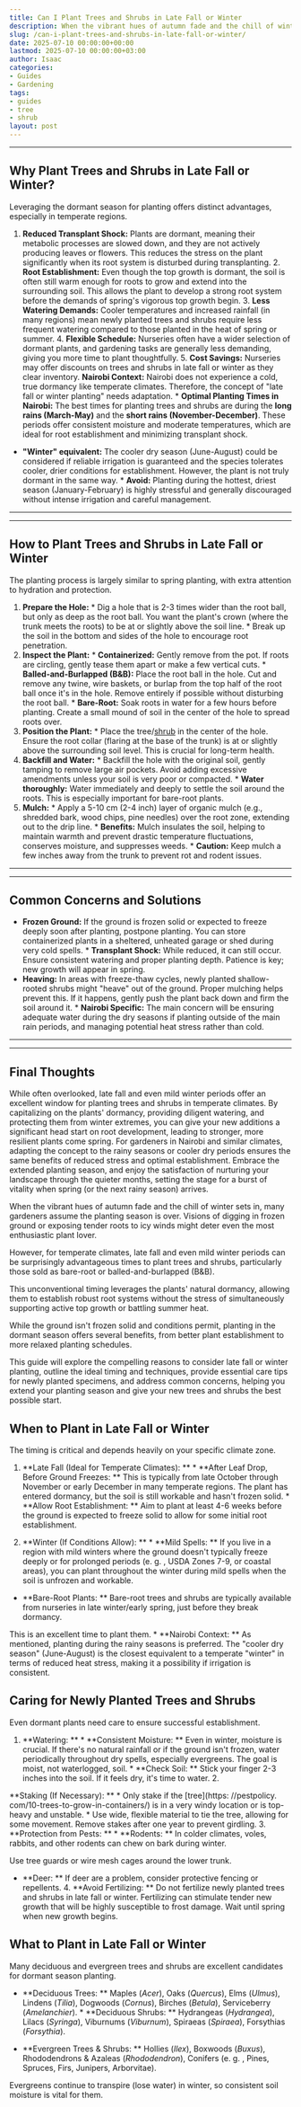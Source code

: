 ```yaml
---
title: Can I Plant Trees and Shrubs in Late Fall or Winter
description: When the vibrant hues of autumn fade and the chill of winter sets in, many gardeners assume the planting season is over.
slug: /can-i-plant-trees-and-shrubs-in-late-fall-or-winter/
date: 2025-07-10 00:00:00+00:00
lastmod: 2025-07-10 00:00:00+03:00
author: Isaac
categories:
- Guides
- Gardening
tags:
- guides
- tree
- shrub
layout: post
---
```

---
## Why Plant Trees and Shrubs in Late Fall or Winter?
Leveraging the dormant season for planting offers distinct advantages, especially in temperate regions.
1. **Reduced Transplant Shock:** Plants are dormant, meaning their metabolic processes are slowed down, and they are not actively producing leaves or flowers. This reduces the stress on the plant significantly when its root system is disturbed during transplanting. 2. **Root Establishment:** Even though the top growth is dormant, the soil is often still warm enough for roots to grow and extend into the surrounding soil.
This allows the plant to develop a strong root system before the demands of spring's vigorous top growth begin. 3. **Less Watering Demands:** Cooler temperatures and increased rainfall (in many regions) mean newly planted trees and shrubs require less frequent watering compared to those planted in the heat of spring or summer. 4.
**Flexible Schedule:** Nurseries often have a wider selection of dormant plants, and gardening tasks are generally less demanding, giving you more time to plant thoughtfully. 5. **Cost Savings:** Nurseries may offer discounts on trees and shrubs in late fall or winter as they clear inventory.
**Nairobi Context:** Nairobi does not experience a cold, true dormancy like temperate climates. Therefore, the concept of "late fall or winter planting" needs adaptation. * **Optimal Planting Times in Nairobi:** The best times for planting trees and shrubs are during the **long rains (March-May)** and the **short rains (November-December)**. These periods offer consistent moisture and moderate temperatures, which are ideal for root establishment and minimizing transplant shock.
* **"Winter" equivalent:** The cooler dry season (June-August) could be considered if reliable irrigation is guaranteed and the species tolerates cooler, drier conditions for establishment. However, the plant is not truly dormant in the same way. * **Avoid:** Planting during the hottest, driest season (January-February) is highly stressful and generally discouraged without intense irrigation and careful management.
---
---
## How to Plant Trees and Shrubs in Late Fall or Winter
The planting process is largely similar to spring planting, with extra attention to hydration and protection.
1.  **Prepare the Hole:** * Dig a hole that is 2-3 times wider than the root ball, but only as deep as the root ball. You want the plant's crown (where the trunk meets the roots) to be at or slightly above the soil line. * Break up the soil in the bottom and sides of the hole to encourage root penetration.
2. **Inspect the Plant:** * **Containerized:** Gently remove from the pot. If roots are circling, gently tease them apart or make a few vertical cuts. * **Balled-and-Burlapped (B&B):** Place the root ball in the hole. Cut and remove any twine, wire baskets, or burlap from the top half of the root ball once it's in the hole. Remove entirely if possible without disturbing the root ball. * **Bare-Root:** Soak roots in water for a few hours before planting.
Create a small mound of soil in the center of the hole to spread roots over.
3.  **Position the Plant:** * Place the tree/[shrub](https://pestpolicy.com/when-to-trim-trees-and-shrubs/) in the center of the hole. Ensure the root collar (flaring at the base of the trunk) is at or slightly above the surrounding soil level. This is crucial for long-term health.
4.  **Backfill and Water:** * Backfill the hole with the original soil, gently tamping to remove large air pockets. Avoid adding excessive amendments unless your soil is very poor or compacted. * **Water thoroughly:** Water immediately and deeply to settle the soil around the roots. This is especially important for bare-root plants.
5.  **Mulch:** * Apply a 5-10 cm (2-4 inch) layer of organic mulch (e.g., shredded bark, wood chips, pine needles) over the root zone, extending out to the drip line. * **Benefits:** Mulch insulates the soil, helping to maintain warmth and prevent drastic temperature fluctuations, conserves moisture, and suppresses weeds. * **Caution:** Keep mulch a few inches away from the trunk to prevent rot and rodent issues.
---
---
## Common Concerns and Solutions
* **Frozen Ground:** If the ground is frozen solid or expected to freeze deeply soon after planting, postpone planting. You can store containerized plants in a sheltered, unheated garage or shed during very cold spells. * **Transplant Shock:** While reduced, it can still occur. Ensure consistent watering and proper planting depth. Patience is key; new growth will appear in spring.
* **Heaving:** In areas with freeze-thaw cycles, newly planted shallow-rooted shrubs might "heave" out of the ground. Proper mulching helps prevent this. If it happens, gently push the plant back down and firm the soil around it. * **Nairobi Specific:** The main concern will be ensuring adequate water during the dry seasons if planting outside of the main rain periods, and managing potential heat stress rather than cold.
---
---
## Final Thoughts
While often overlooked, late fall and even mild winter periods offer an excellent window for planting trees and shrubs in temperate climates. By capitalizing on the plants' dormancy, providing diligent watering, and protecting them from winter extremes, you can give your new additions a significant head start on root development, leading to stronger, more resilient plants come spring.
For gardeners in Nairobi and similar climates, adapting the concept to the rainy seasons or cooler dry periods ensures the same benefits of reduced stress and optimal establishment. Embrace the extended planting season, and enjoy the satisfaction of nurturing your landscape through the quieter months, setting the stage for a burst of vitality when spring (or the next rainy season) arrives.

When the vibrant hues of autumn fade and the chill of winter sets in, many gardeners assume the planting season is over. Visions of digging in frozen ground or exposing tender roots to icy winds might deter even the most enthusiastic plant lover.

However, for temperate climates, late fall and even mild winter periods can be surprisingly advantageous times to plant trees and shrubs, particularly those sold as bare-root or balled-and-burlapped (B&B).

This unconventional timing leverages the plants' natural dormancy, allowing them to establish robust root systems without the stress of simultaneously supporting active top growth or battling summer heat.

While the ground isn't frozen solid and conditions permit, planting in the dormant season offers several benefits, from better plant establishment to more relaxed planting schedules.

This guide will explore the compelling reasons to consider late fall or winter planting, outline the ideal timing and techniques, provide essential care tips for newly planted specimens, and address common concerns, helping you extend your planting season and give your new trees and shrubs the best possible start.

##  When to Plant in Late Fall or Winter

The timing is critical and depends heavily on your specific climate zone.

1. **Late Fall (Ideal for Temperate Climates): ** * **After Leaf Drop, Before Ground Freezes: ** This is typically from late October through November or early December in many temperate regions. The plant has entered dormancy, but the soil is still workable and hasn't frozen solid. * **Allow Root Establishment: ** Aim to plant at least 4-6 weeks before the ground is expected to freeze solid to allow for some initial root establishment.

2. **Winter (If Conditions Allow): ** * **Mild Spells: ** If you live in a region with mild winters where the ground doesn't typically freeze deeply or for prolonged periods (e. g. , USDA Zones 7-9, or coastal areas), you can plant throughout the winter during mild spells when the soil is unfrozen and workable.

* **Bare-Root Plants: ** Bare-root trees and shrubs are typically available from nurseries in late winter/early spring, just before they break dormancy.

This is an excellent time to plant them. * **Nairobi Context: ** As mentioned, planting during the rainy seasons is preferred. The "cooler dry season" (June-August) is the closest equivalent to a temperate "winter" in terms of reduced heat stress, making it a possibility if irrigation is consistent.

##  Caring for Newly Planted Trees and Shrubs

Even dormant plants need care to ensure successful establishment.

1. **Watering: ** * **Consistent Moisture: ** Even in winter, moisture is crucial. If there's no natural rainfall or if the ground isn't frozen, water periodically throughout dry spells, especially evergreens. The goal is moist, not waterlogged, soil. * **Check Soil: ** Stick your finger 2-3 inches into the soil. If it feels dry, it's time to water. 2.

**Staking (If Necessary): ** * Only stake if the [tree](https: //pestpolicy. com/10-trees-to-grow-in-containers/) is in a very windy location or is top-heavy and unstable. * Use wide, flexible material to tie the tree, allowing for some movement. Remove stakes after one year to prevent girdling. 3. **Protection from Pests: ** * **Rodents: ** In colder climates, voles, rabbits, and other rodents can chew on bark during winter.

Use tree guards or wire mesh cages around the lower trunk.

* **Deer: ** If deer are a problem, consider protective fencing or repellents. 4. **Avoid Fertilizing: ** Do not fertilize newly planted trees and shrubs in late fall or winter. Fertilizing can stimulate tender new growth that will be highly susceptible to frost damage. Wait until spring when new growth begins.

##  What to Plant in Late Fall or Winter

Many deciduous and evergreen trees and shrubs are excellent candidates for dormant season planting.

* **Deciduous Trees: ** Maples (*Acer*), Oaks (*Quercus*), Elms (*Ulmus*), Lindens (*Tilia*), Dogwoods (*Cornus*), Birches (*Betula*), Serviceberry (*Amelanchier*). * **Deciduous Shrubs: ** Hydrangeas (*Hydrangea*), Lilacs (*Syringa*), Viburnums (*Viburnum*), Spiraeas (*Spiraea*), Forsythias (*Forsythia*).

* **Evergreen Trees & Shrubs: ** Hollies (*Ilex*), Boxwoods (*Buxus*), Rhododendrons & Azaleas (*Rhododendron*), Conifers (e. g. , Pines, Spruces, Firs, Junipers, Arborvitae).

Evergreens continue to transpire (lose water) in winter, so consistent soil moisture is vital for them.
